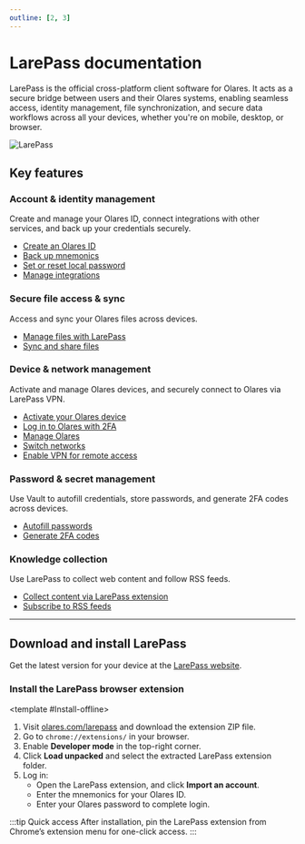```yaml
---
outline: [2, 3]
---
```


# LarePass documentation

LarePass is the official cross-platform client software for Olares. It acts as a secure bridge between users and their Olares systems, enabling seamless access, identity management, file synchronization, and secure data workflows across all your devices, whether you're on mobile, desktop, or browser.

![LarePass](/images/larepass/larepass.png)


## Key features

### Account & identity management
Create and manage your Olares ID, connect integrations with other services, and back up your credentials securely.
- [Create an Olares ID](create-account.md)
- [Back up mnemonics](back-up-mnemonics.md)
- [Set or reset local password](back-up-mnemonics.md#set-up-local-password)
- [Manage integrations](integrations.md)

### Secure file access & sync
Access and sync your Olares files across devices.
- [Manage files with LarePass](manage-files.md)
- [Sync and share files](sync-share.md)

### Device & network management
Activate and manage Olares devices, and securely connect to Olares via LarePass VPN.
- [Activate your Olares device](activate-olares.md)
- [Log in to Olares with 2FA](activate-olares.md#two-factor-verification-with-larepass)
- [Manage Olares](manage-olares.md)
- [Switch networks](manage-olares.md#switch-from-wired-to-wireless-network)
- [Enable VPN for remote access](private-network.md)

### Password & secret management
Use Vault to autofill credentials, store passwords, and generate 2FA codes across devices.
- [Autofill passwords](/manual/larepass/autofill.md)
- [Generate 2FA codes](/manual/larepass/two-factor-verification.md)

### Knowledge collection
Use LarePass to collect web content and follow RSS feeds.
- [Collect content via LarePass extension](manage-knowledge.md#collect-content-via-the-larepass-extension)
- [Subscribe to RSS feeds](manage-knowledge.md#subscribe-to-rss-feeds)

---

## Download and install LarePass

Get the latest version for your device at the [LarePass website](https://www.olares.com/larepass).

### Install the LarePass browser extension

<tabs>
<template #Install-from-Chrome-Web-Store>

1. Search for **LarePass** in the [Chrome Web Store](https://chrome.google.com/webstore).
2. Open the details page and click **Add to Chrome**.
3. Log into the LarePass extension by importing your Olares ID:
   - Open the LarePass extension, and click **Import an account**.
   - Enter the mnemonics for your Olares ID.
   - Enter your Olares password to complete login.

</template>

<template #Install-offline>

1. Visit [olares.com/larepass](https://olares.com/larepass) and download the extension ZIP file.
2. Go to `chrome://extensions/` in your browser.
3. Enable **Developer mode** in the top-right corner.
4. Click **Load unpacked** and select the extracted LarePass extension folder.
5. Log in:
   - Open the LarePass extension, and click **Import an account**.
   - Enter the mnemonics for your Olares ID.
   - Enter your Olares password to complete login.
</template>
</tabs>

  :::tip Quick access
  After installation, pin the LarePass extension from Chrome’s extension menu for one-click access.
  :::

